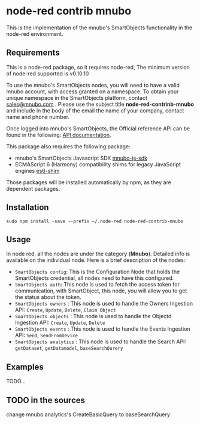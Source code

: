 # node-red contrib mnubo

This is the implementation of the mnubo's SmartObjects functionality in the node-red environment.

## Requirements

This is a node-red package, so it requires node-red, The minimum version of node-red supported is v0.10.10

To use the mnubo's SmartObjects nodes, you will need to have a valid mnubo account, with access granted on a namespace.
To obtain your unique namespace in the SmartObjects platform, contact sales@mnubo.com . Please use the subject title **node-red-contrinb-mnubo** and include in the body of the email the name of your company, contact name and phone number.

Once logged into mnubo's SmartObjects, the Official reference API can be found in the following: [API documentation](https://sop.mtl.mnubo.com/apps/doc/?i=t).

This package also requires the following package:
- mnubo's SmartObjects Javascript SDK [mnubo-js-sdk](https://github.com/mnubo/mnubo-js-sdk)
- ECMAScript 6 (Harmony) compatibility shims for legacy JavaScript engines [es6-shim](https://www.npmjs.com/package/es6-shim)

Those packages will be installed automatically by npm, as they are dependent packages.


## Installation

    sudo npm install -save --prefix ~/.node-red node-red-contrib-mnubo

## Usage

In node red, all the nodes are under the category (**Mnubo**).  Detailed info is available on the individual node.
Here is a brief description of the nodes:
- `SmartObjects config`: This is the Configuration Node that holds the SmartObjects credential, all nodes need to have this configured.
- `SmartObjects auth`: This node is used to fetch the access token for communication, with SmartObject, this node, you will allow you to get the status about the token.
- `SmartObjects owners` : This node is used to handle the Owners Ingestion API: `Create`, `Update`, `Delete`, `Claim Object`
- `SmartObjects objects` : This node is used to handle the Objectd Ingestion API: `Create`, `Update`, `Delete`
- `SmartObjects events` : This node is used to handle the Events Ingestion API: `Send`, `SendFromDevice`
- `SmartObjects analytics` : This node is used to handle the Search API: `getDataset`, `getDatamodel`, `baseSearchQurery`

## Examples

TODO...

## TODO in the sources
change mnubo analytics's CreateBasicQuery to baseSearchQuery
